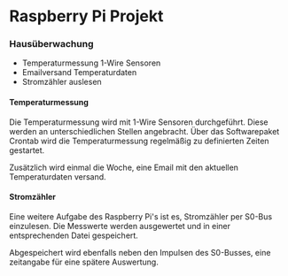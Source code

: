 # Raspberry Pi Projekt

### Hausüberwachung  
* Temperaturmessung 1-Wire Sensoren  
* Emailversand Temperaturdaten  
* Stromzähler auslesen  


#### Temperaturmessung  
Die Temperaturmessung wird mit 1-Wire Sensoren durchgeführt. Diese werden an unterschiedlichen
Stellen angebracht. Über das Softwarepaket Crontab wird die Temperaturmessung regelmäßig
zu definierten Zeiten gestartet.  

Zusätzlich wird einmal die Woche, eine Email mit den aktuellen Temperaturdaten versand.


#### Stromzähler
Eine weitere Aufgabe des Raspberry Pi's ist es, Stromzähler per S0-Bus einzulesen.
Die Messwerte werden ausgewertet und in einer entsprechenden Datei gespeichert.  

Abgespeichert wird ebenfalls neben den Impulsen des S0-Busses, eine zeitangabe für eine spätere
Auswertung.
